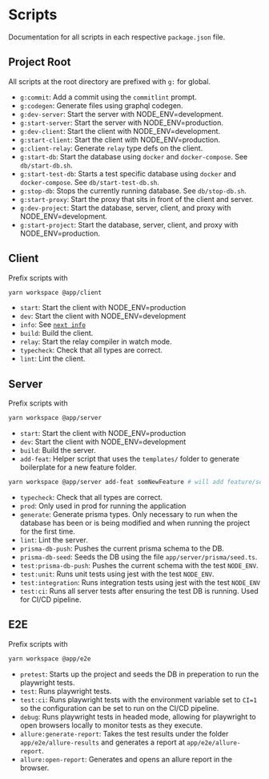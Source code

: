 # Scripts

Documentation for all scripts in each respective `package.json` file.

## Project Root

All scripts at the root directory are prefixed with `g:` for global.

-   `g:commit`: Add a commit using the `commitlint` prompt.
-   `g:codegen`: Generate files using graphql codegen.
-   `g:dev-server`: Start the server with NODE_ENV=development.
-   `g:start-server`: Start the server with NODE_ENV=production.
-   `g:dev-client`: Start the client with NODE_ENV=development.
-   `g:start-client`: Start the client with NODE_ENV=production.
-   `g:client-relay`: Generate `relay` type defs on the client.
-   `g:start-db`: Start the database using `docker` and `docker-compose`. See `db/start-db.sh`.
-   `g:start-test-db`: Starts a test specific database using `docker` and `docker-compose`. See `db/start-test-db.sh`.
-   `g:stop-db`: Stops the currently running database. See `db/stop-db.sh`.
-   `g:start-proxy`: Start the proxy that sits in front of the client and server.
-   `g:dev-project`: Start the database, server, client, and proxy with NODE_ENV=development.
-   `g:start-project`: Start the database, server, client, and proxy with NODE_ENV=production.

## Client

Prefix scripts with

```bash
yarn workspace @app/client
```

-   `start`: Start the client with NODE_ENV=production
-   `dev`: Start the client with NODE_ENV=development
-   `info`: See [`next info`](https://nextjs.org/docs/api-reference/cli#info)
-   `build`: Build the client.
-   `relay`: Start the relay compiler in watch mode.
-   `typecheck`: Check that all types are correct.
-   `lint`: Lint the client.

## Server

Prefix scripts with

```bash
yarn workspace @app/server
```

-   `start`: Start the client with NODE_ENV=production
-   `dev`: Start the client with NODE_ENV=development
-   `build`: Build the server.
-   `add-feat`: Helper script that uses the `templates/` folder to generate boilerplate for a new feature folder.

```bash
yarn workspace @app/server add-feat somNewFeature # will add feature/some-new-feature with the appropriate files
```

-   `typecheck`: Check that all types are correct.
-   `prod`: Only used in prod for running the application
-   `generate`: Generate prisma types. Only necessary to run when the database has been or is being modified and when running the project for the first time.
-   `lint`: Lint the server.
-   `prisma-db-push`: Pushes the current prisma schema to the DB.
-   `prisma-db-seed`: Seeds the DB using the file `app/server/prisma/seed.ts`.
-   `test:prisma-db-push`: Pushes the current schema with the test `NODE_ENV`.
-   `test:unit`: Runs unit tests using jest with the test `NODE_ENV`.
-   `test:integration`: Runs integration tests using jest with the test `NODE_ENV`
-   `test:ci`: Runs all server tests after ensuring the test DB is running. Used for CI/CD pipeline.

## E2E

Prefix scripts with

```bash
yarn workspace @app/e2e
```

-   `pretest`: Starts up the project and seeds the DB in preperation to run the playwright tests.
-   `test`: Runs playwright tests.
-   `test:ci`: Runs playwright tests with the environment variable set to `CI=1` so the configuration can be set to run on the CI/CD pipeline.
-   `debug`: Runs playwright tests in headed mode, allowing for playwright to open browsers locally to monitor tests as they execute.
-   `allure:generate-report`: Takes the test results under the folder `app/e2e/allure-results` and generates a report at `app/e2e/allure-report`.
-   `allure:open-report`: Generates and opens an allure report in the browser.
